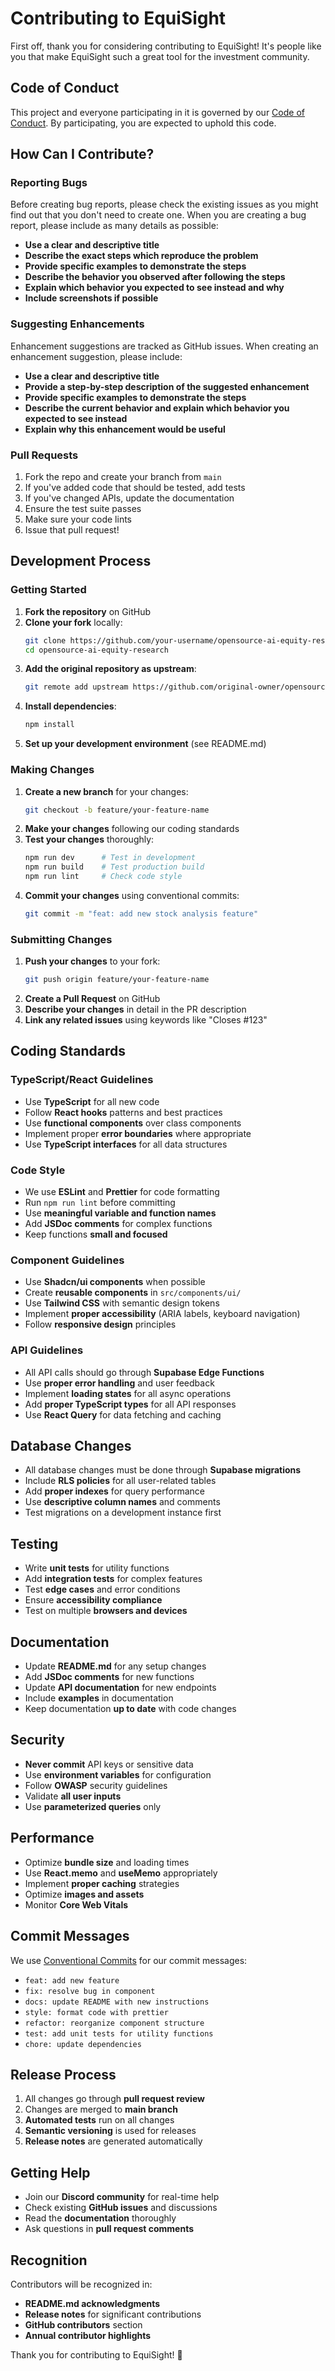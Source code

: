 # Contributing to EquiSight

First off, thank you for considering contributing to EquiSight! It's people like you that make EquiSight such a great tool for the investment community.

## Code of Conduct

This project and everyone participating in it is governed by our [Code of Conduct](CODE_OF_CONDUCT.md). By participating, you are expected to uphold this code.

## How Can I Contribute?

### Reporting Bugs

Before creating bug reports, please check the existing issues as you might find out that you don't need to create one. When you are creating a bug report, please include as many details as possible:

* **Use a clear and descriptive title**
* **Describe the exact steps which reproduce the problem**
* **Provide specific examples to demonstrate the steps**
* **Describe the behavior you observed after following the steps**
* **Explain which behavior you expected to see instead and why**
* **Include screenshots if possible**

### Suggesting Enhancements

Enhancement suggestions are tracked as GitHub issues. When creating an enhancement suggestion, please include:

* **Use a clear and descriptive title**
* **Provide a step-by-step description of the suggested enhancement**
* **Provide specific examples to demonstrate the steps**
* **Describe the current behavior and explain which behavior you expected to see instead**
* **Explain why this enhancement would be useful**

### Pull Requests

1. Fork the repo and create your branch from `main`
2. If you've added code that should be tested, add tests
3. If you've changed APIs, update the documentation
4. Ensure the test suite passes
5. Make sure your code lints
6. Issue that pull request!

## Development Process

### Getting Started

1. **Fork the repository** on GitHub
2. **Clone your fork** locally:
   ```bash
   git clone https://github.com/your-username/opensource-ai-equity-research.git
   cd opensource-ai-equity-research
   ```
3. **Add the original repository as upstream**:
   ```bash
   git remote add upstream https://github.com/original-owner/opensource-ai-equity-research.git
   ```
4. **Install dependencies**:
   ```bash
   npm install
   ```
5. **Set up your development environment** (see README.md)

### Making Changes

1. **Create a new branch** for your changes:
   ```bash
   git checkout -b feature/your-feature-name
   ```
2. **Make your changes** following our coding standards
3. **Test your changes** thoroughly:
   ```bash
   npm run dev      # Test in development
   npm run build    # Test production build
   npm run lint     # Check code style
   ```
4. **Commit your changes** using conventional commits:
   ```bash
   git commit -m "feat: add new stock analysis feature"
   ```

### Submitting Changes

1. **Push your changes** to your fork:
   ```bash
   git push origin feature/your-feature-name
   ```
2. **Create a Pull Request** on GitHub
3. **Describe your changes** in detail in the PR description
4. **Link any related issues** using keywords like "Closes #123"

## Coding Standards

### TypeScript/React Guidelines

* Use **TypeScript** for all new code
* Follow **React hooks** patterns and best practices
* Use **functional components** over class components
* Implement proper **error boundaries** where appropriate
* Use **TypeScript interfaces** for all data structures

### Code Style

* We use **ESLint** and **Prettier** for code formatting
* Run `npm run lint` before committing
* Use **meaningful variable and function names**
* Add **JSDoc comments** for complex functions
* Keep functions **small and focused**

### Component Guidelines

* Use **Shadcn/ui components** when possible
* Create **reusable components** in `src/components/ui/`
* Use **Tailwind CSS** with semantic design tokens
* Implement **proper accessibility** (ARIA labels, keyboard navigation)
* Follow **responsive design** principles

### API Guidelines

* All API calls should go through **Supabase Edge Functions**
* Use **proper error handling** and user feedback
* Implement **loading states** for all async operations
* Add **proper TypeScript types** for all API responses
* Use **React Query** for data fetching and caching

## Database Changes

* All database changes must be done through **Supabase migrations**
* Include **RLS policies** for all user-related tables
* Add **proper indexes** for query performance
* Use **descriptive column names** and comments
* Test migrations on a development instance first

## Testing

* Write **unit tests** for utility functions
* Add **integration tests** for complex features
* Test **edge cases** and error conditions
* Ensure **accessibility compliance**
* Test on multiple **browsers and devices**

## Documentation

* Update **README.md** for any setup changes
* Add **JSDoc comments** for new functions
* Update **API documentation** for new endpoints
* Include **examples** in documentation
* Keep documentation **up to date** with code changes

## Security

* **Never commit** API keys or sensitive data
* Use **environment variables** for configuration
* Follow **OWASP** security guidelines
* Validate **all user inputs**
* Use **parameterized queries** only

## Performance

* Optimize **bundle size** and loading times
* Use **React.memo** and **useMemo** appropriately
* Implement **proper caching** strategies
* Optimize **images and assets**
* Monitor **Core Web Vitals**

## Commit Messages

We use [Conventional Commits](https://conventionalcommits.org/) for our commit messages:

* `feat: add new feature`
* `fix: resolve bug in component`
* `docs: update README with new instructions`
* `style: format code with prettier`
* `refactor: reorganize component structure`
* `test: add unit tests for utility functions`
* `chore: update dependencies`

## Release Process

1. All changes go through **pull request review**
2. Changes are merged to **main branch**
3. **Automated tests** run on all changes
4. **Semantic versioning** is used for releases
5. **Release notes** are generated automatically

## Getting Help

* Join our **Discord community** for real-time help
* Check existing **GitHub issues** and discussions
* Read the **documentation** thoroughly
* Ask questions in **pull request comments**

## Recognition

Contributors will be recognized in:

* **README.md acknowledgments**
* **Release notes** for significant contributions
* **GitHub contributors** section
* **Annual contributor highlights**

Thank you for contributing to EquiSight! 🚀